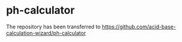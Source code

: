 # ph-calculator
The repository has been transferred to https://github.com/acid-base-calculation-wizard/ph-calculator
